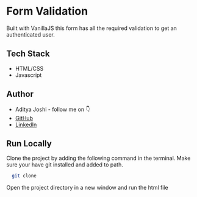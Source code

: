 
# Form Validation

Built with VanillaJS this form has all the required validation to get an authenticated user.


## Tech Stack

- HTML/CSS
- Javascript


## Author

-   Aditya Joshi - follow me on 👇
-   [GitHub](https://github.com/AdityaJoshi17)
-   [LinkedIn](https://www.linkedin.com/in/aditya-joshi-7b6146239/)


## Run Locally

Clone the project by adding the following command in the terminal.
Make sure your have git installed and added to path.

```bash
  git clone 
```

Open the project directory in a new window and run the html file

